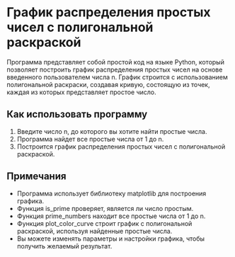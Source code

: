 # График распределения простых чисел с полигональной раскраской
Программа представляет собой простой код на языке Python, который позволяет построить график распределения простых чисел на основе введенного пользователем числа n. График строится с использованием полигональной раскраски, создавая кривую, состоящую из точек, каждая из которых представляет простое число.

## Как использовать программу
1. Введите число n, до которого вы хотите найти простые числа.
2. Программа найдет все простые числа от 1 до n.
3. Построится график распределения простых чисел с полигональной раскраской.

## Примечания
* Программа использует библиотеку matplotlib для построения графика.
* Функция is_prime проверяет, является ли число простым.
* Функция prime_numbers находит все простые числа от 1 до n.
* Функция plot_color_curve строит график с полигональной раскраской, используя найденные простые числа.
* Вы можете изменять параметры и настройки графика, чтобы получить желаемый результат.
